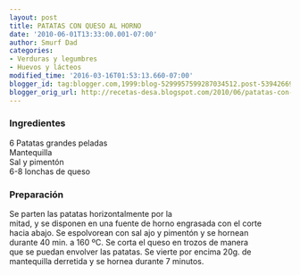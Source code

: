 ```yaml
---
layout: post
title: PATATAS CON QUESO AL HORNO
date: '2010-06-01T13:33:00.001-07:00'
author: Smurf Dad
categories:
- Verduras y legumbres
- Huevos y lácteos
modified_time: '2016-03-16T01:53:13.660-07:00'
blogger_id: tag:blogger.com,1999:blog-5299957599287034512.post-5394266932885050016
blogger_orig_url: http://recetas-desa.blogspot.com/2010/06/patatas-con-queso-al-horno.html
---
```


<h3>Ingredientes</h3>6 Patatas grandes peladas<br />Mantequilla<br />Sal y pimentón<br />6-8 lonchas de queso<br /><h3>Preparación</h3>Se parten las patatas horizontalmente por la<br />mitad, y se disponen en una fuente de horno engrasada con el corte<br />hacia abajo. Se espolvorean con sal ajo y pimentón y se hornean<br />durante 40 min. a 160 ºC. Se corta el queso en trozos de manera<br />que se puedan envolver las patatas. Se vierte por encima 20g. de<br />mantequilla derretida y se hornea durante 7 minutos.